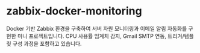# zabbix-docker-monitoring
Docker 기반 Zabbix 환경을 구축하여 서버 자원 모니터링과 이메일 알림 자동화를 구현한 미니 프로젝트입니다. CPU 사용률 임계치 감지, Gmail SMTP 연동, 트리거/템플릿 구성 과정을 포함하고 있습니다.
